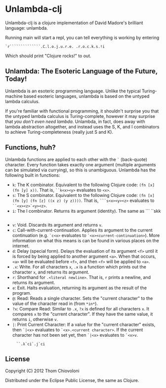 # Unlambda-clj

Unlambda-clj is a clojure implementation of David Madore's brilliant language:
unlambda.

Running main will start a repl, you can tell everything is working by entering

    `r``````````````.C.l.o.j.u.r.e. .r.o.c.k.s.!i

Which should print "Clojure rocks!" to out.


## Unlambda: The Esoteric Language of the Future, Today!

Unlambda is an esoteric programming language.  Unlike the typical Turing-machine
based esoteric languages, unlambda is based on the untyped lambda
calculus. 

If you're familiar with functional programming, it shouldn't surprise you that
the untyped lambda calculus is Turing-complete, however it may surprise that
*you don't even need lambda*.  Unlambda, in fact, does away with lambda
abstraction altogether, and instead uses the S, K, and I combinators to achieve
Turing-completeness (really just S and K).

## Functions, huh?

Unlambda functions are applied to each other with the `` ` `` (back-quote)
character.  Every function takes exactly one argument (multiple arguments can be
simulated via currying), so this is unambiguous. Unlambda has the following
built in functions: 

* `k`: The K combinator. Equivalent to the following Clojure code: `(fn [x] (fn
  [y] x))`. That is, ``` ``k<x><y> ``` evaluates to `<x>`. 
* `s`: The S combinator. Equivalent to the following Clojure code: `(fn [x] (fn
  [y] (fn [z] ((x z) (y z))))`.  That is, ```` ```s<x><y><z> ```` evaluates to
  ``` ``<x><z>`<y><z> ```.
* `i`: The I combinator.  Returns its argument (identity). The same as ``` ``skk
  ```.
* `v`: Void.  Discards its argument and returns `v`.
* `c`: Call-with-current-continuation.  Applies its argument to the current
  continuation (e.g. `` `c<x> `` evaluates to `` `<x><current-continuation> ``). More
  information on what this means is can be found in various places on the
  internet.
* `d`: Delay (special form). Delays the evaluation of its argument `<f>` until it is
  forced by being applied to another argument `<a>`.  When that occurs, `<a>` will
  be evaluated before `<f>`, and then `<f>` will be applied to `<a>`.
* `.x`: Write. For all characters `x`, `.x` is a function which prints out the
  character `x`, and returns its argument.
* `r`: Shorthand for `.<literal newline>`. That is, `r` prints a newline, and
  returns its argument.
* `e`: Exit. Halts evaluation, returning its argument as the result of the
  program.
* `@`: Read: Reads a single character.  Sets the "current character" to the
  value of the character read in (from `*in*`).
* `?x`: Compare Read: Similar to `.x`, `?x` is defined for all characters `x`.
  It compares `x` to the "current character".  If they have the same
  value, it returns `i`, otherwise `v`.
* `|`: Print Current Character: If a value for the "current character" exists,
  then `` `|<x> `` evaluates to `` `<x>.<current character> ``. If the current
  character has not been set yet, then `` `|<x> `` evaluates to `` `<x>v ``. 


```
     ``.λ`ci`.j`ci
```
## License

Copyright (C) 2012 Thom Chiovoloni

Distributed under the Eclipse Public License, the same as Clojure.
